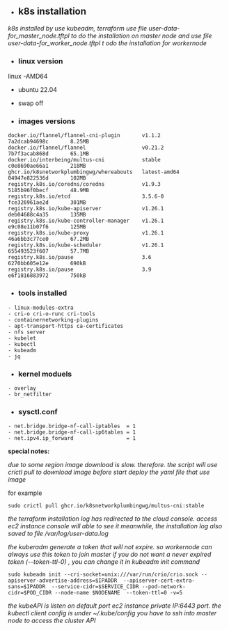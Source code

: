 - ## k8s installation  
*k8s installed by use kubeadm, terraform use file user-data-for_master_node.tftpl to do the installation on master node  and use file user-data-for_worker_node.tftpl t odo the installation for workernode*

- ### linux version 
linux -AMD64
-  ubuntu 22.04
-  swap off

- ### images versions 

```
docker.io/flannel/flannel-cni-plugin       v1.1.2              7a2dcab94698c       8.25MB
docker.io/flannel/flannel                  v0.21.2             7b7f3acab868d       65.1MB
docker.io/interbeing/multus-cni            stable              c0e8690ae66a1       218MB
ghcr.io/k8snetworkplumbingwg/whereabouts   latest-amd64        04947e822536d       102MB
registry.k8s.io/coredns/coredns            v1.9.3              5185b96f0becf       48.9MB
registry.k8s.io/etcd                       3.5.6-0             fce326961ae2d       301MB
registry.k8s.io/kube-apiserver             v1.26.1             deb04688c4a35       135MB
registry.k8s.io/kube-controller-manager    v1.26.1             e9c08e11b07f6       125MB
registry.k8s.io/kube-proxy                 v1.26.1             46a6bb3c77ce0       67.2MB
registry.k8s.io/kube-scheduler             v1.26.1             655493523f607       57.7MB
registry.k8s.io/pause                      3.6                 6270bb605e12e       690kB
registry.k8s.io/pause                      3.9                 e6f1816883972       750kB
```

- ### tools installed 
```
- linux-modules-extra
- cri-o cri-o-runc cri-tools
- containernetworking-plugins 
- apt-transport-https ca-certificates
- nfs server
- kubelet
- kubectl
- kubeadm 
- jq 
```
- ### kernel moduels 

```
- overlay
- br_netfilter
```

- ### sysctl.conf  
```
- net.bridge.bridge-nf-call-iptables  = 1
- net.bridge.bridge-nf-call-ip6tables = 1
- net.ipv4.ip_forward                 = 1
```




**special notes:**

*due to some region image download is slow. therefore. the script will use crictl pull to download image before start deploy the yaml file that use image*

for example 
```
sudo crictl pull ghcr.io/k8snetworkplumbingwg/multus-cni:stable  
```

*the terraform installation log has redirected to the cloud console. access ec2 instance console will able to see it*
*meanwhile, the installation log also saved to file /var/log/user-data.log*

*the kuberadm generate a token that will not expire. so workernode can always use this token to join master*
*if you do not want a never expired token (--token-ttl-0) , you can change it in kubeadm init command*

```
sudo kubeadm init --cri-socket=unix:///var/run/crio/crio.sock --apiserver-advertise-address=$IPADDR  --apiserver-cert-extra-sans=$IPADDR  --service-cidr=$SERVICE_CIDR --pod-network-cidr=$POD_CIDR --node-name $NODENAME  --token-ttl=0 -v=5  
```

*the kubeAPI is listen on default port ec2 instance private IP:6443 port. the kubectl client config is under ~/.kube/config*
*you have to ssh into master node to access the cluster API*



